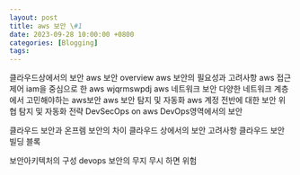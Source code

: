 ```yaml
---
layout: post
title: aws 보안 \#1
date: 2023-09-28 10:00:00 +0800
categories: [Blogging]
tags:
---
```


클라우드상에서의 보안
aws 보안 overview aws 보안의 필요성과 고려사항
aws 접근제어 iam을 중심으로 한 aws wjqrmswpdj
aws 네트워크 보안 다양한 네트워크 계층에서 고민해야하는 aws보안
aws 보안 탐지 및 자동화 aws 계정 전반에 대한 보안 위협 탐지 및 자동화 전략
DevSecOps on aws DevOps영역에서의 보안

클라우드 보안과 온프렘 보안의 차이
클라우드 상에서의 보안 고려사항
클라우드 보안 빌딩 블록

보안아키텍처의 구성
devops 보안의 무지 무시 하면 위험
